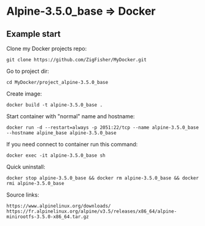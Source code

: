 Alpine-3.5.0_base => Docker
===========================

## Example start

Clone my Docker projects repo:

	git clone https://github.com/ZigFisher/MyDocker.git

Go to project dir:

	cd MyDocker/project_alpine-3.5.0_base

Create image:

	docker build -t alpine-3.5.0_base .

Start container with "normal" name and hostname:

	docker run -d --restart=always -p 2051:22/tcp --name alpine-3.5.0_base --hostname alpine_base alpine-3.5.0_base

If you need connect to container run this command:

	docker exec -it alpine-3.5.0_base sh

Quick uninstall:

	docker stop alpine-3.5.0_base && docker rm alpine-3.5.0_base && docker rmi alpine-3.5.0_base

Source links:

	https://www.alpinelinux.org/downloads/
	https://fr.alpinelinux.org/alpine/v3.5/releases/x86_64/alpine-minirootfs-3.5.0-x86_64.tar.gz
